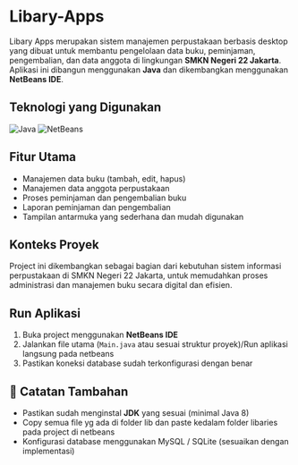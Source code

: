 # Libary-Apps

Libary Apps merupakan sistem manajemen perpustakaan berbasis desktop yang dibuat untuk membantu pengelolaan data buku, peminjaman, pengembalian, dan data anggota di lingkungan **SMKN Negeri 22 Jakarta**.  
Aplikasi ini dibangun menggunakan **Java** dan dikembangkan menggunakan **NetBeans IDE**.

## Teknologi yang Digunakan

![Java](https://img.shields.io/badge/Java-%23ED8B00.svg?style=for-the-badge&logo=java&logoColor=white)
![NetBeans](https://img.shields.io/badge/NetBeans_IDE-1B6AC6?style=for-the-badge&logo=apache-netbeans-ide&logoColor=white)

## Fitur Utama

- Manajemen data buku (tambah, edit, hapus)
- Manajemen data anggota perpustakaan
- Proses peminjaman dan pengembalian buku
- Laporan peminjaman dan pengembalian
- Tampilan antarmuka yang sederhana dan mudah digunakan

## Konteks Proyek

Project ini dikembangkan sebagai bagian dari kebutuhan sistem informasi perpustakaan di SMKN Negeri 22 Jakarta, untuk memudahkan proses administrasi dan manajemen buku secara digital dan efisien.

## Run Aplikasi

1. Buka project menggunakan **NetBeans IDE**
2. Jalankan file utama (`Main.java` atau sesuai struktur proyek)/Run aplikasi langsung pada netbeans
3. Pastikan koneksi database sudah terkonfigurasi dengan benar

## 📌 Catatan Tambahan

- Pastikan sudah menginstal **JDK** yang sesuai (minimal Java 8)
- Copy semua file yg ada di folder lib dan paste kedalam folder libaries pada project di netbeans
- Konfigurasi database menggunakan MySQL / SQLite (sesuaikan dengan implementasi)
